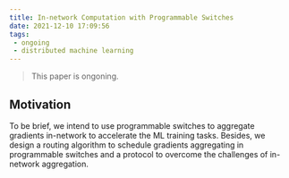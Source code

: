 ```yaml
---
title: In-network Computation with Programmable Switches
date: 2021-12-10 17:09:56
tags:
 - ongoing
 - distributed machine learning
---
```


> This paper is ongoning.

## Motivation

To be brief, we intend to use programmable switches to aggregate gradients in-network to accelerate the ML training tasks. Besides, we design a routing algorithm to schedule gradients aggregating in programmable switches and a protocol to overcome the challenges of in-network aggregation.